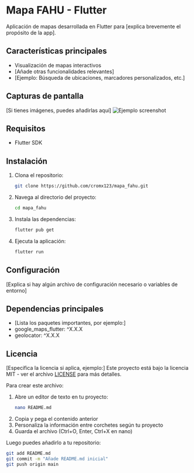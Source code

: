 # Mapa FAHU - Flutter

Aplicación de mapas desarrollada en Flutter para [explica brevemente el propósito de la app].

## Características principales
- Visualización de mapas interactivos
- [Añade otras funcionalidades relevantes]
- [Ejemplo: Búsqueda de ubicaciones, marcadores personalizados, etc.]

## Capturas de pantalla
[Si tienes imágenes, puedes añadirlas aquí]
![Ejemplo screenshot](screenshots/screenshot1.png)

## Requisitos
- Flutter SDK 

## Instalación
1. Clona el repositorio:
   ```bash
   git clone https://github.com/cromx123/mapa_fahu.git
   ```
2. Navega al directorio del proyecto:
   ```bash
   cd mapa_fahu
   ```
3. Instala las dependencias:
   ```bash
   flutter pub get
   ```
4. Ejecuta la aplicación:
   ```bash
   flutter run
   ```

## Configuración
[Explica si hay algún archivo de configuración necesario o variables de entorno]

## Dependencias principales
- [Lista los paquetes importantes, por ejemplo:]
- google_maps_flutter: ^X.X.X
- geolocator: ^X.X.X

## Licencia
[Especifica la licencia si aplica, ejemplo:]
Este proyecto está bajo la licencia MIT - ver el archivo [LICENSE](LICENSE) para más detalles.

Para crear este archivo:

1. Abre un editor de texto en tu proyecto:
   ```bash
   nano README.md
   ```
2. Copia y pega el contenido anterior
3. Personaliza la información entre corchetes según tu proyecto
4. Guarda el archivo (Ctrl+O, Enter, Ctrl+X en nano)

Luego puedes añadirlo a tu repositorio:
```bash
git add README.md
git commit -m "Añade README.md inicial"
git push origin main
```